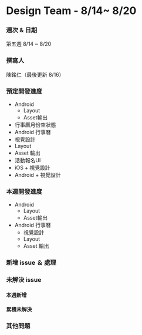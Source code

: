 # Design Team - 8/14~ 8/20

### 週次 & 日期

第五週 8/14 ~ 8/20

### 撰寫人

陳銘仁（最後更新 8/16）

### 預定開發進度
+ Android
  + Layout
  + Asset輸出
+  行事曆月份空狀態
+  Android 行事曆
  +  視覺設計
  +  Layout
  +  Asset 輸出
+  活動報名UI
  +  iOS
    +  視覺設計
  +  Android
    +  視覺設計

### 本週開發進度
+ Android
  + Layout
  + Asset輸出
+ Android 行事曆
  +  視覺設計
  +  Layout
  +  Asset 輸出

### 新增 issue ＆ 處理

### 未解決 issue

#### 本週新增

#### 累積未解決


### 其他問題




